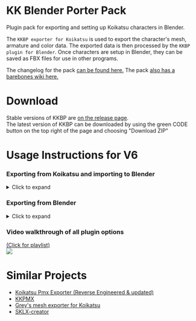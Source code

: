 # KK Blender Porter Pack
Plugin pack for exporting and setting up Koikatsu characters in Blender.  

The ```KKBP exporter for Koikatsu``` is used to export the character's mesh, armature and color data. The exported data is then processed by the ```KKBP plugin for Blender```. Once characters are setup in Blender, they can be saved as FBX files for use in other programs. 

The changelog for the pack [can be found here.](https://github.com/FlailingFog/KK-Blender-Shader-Pack/blob/master/Changelog.md)
The pack [also has a barebones wiki here.](https://github.com/FlailingFog/KK-Blender-Shader-Pack/wiki)

# Download
Stable versions of KKBP are [on the release page](https://github.com/FlailingFog/KK-Blender-Porter-Pack/releases).  
The latest version of KKBP can be downloaded by using the green CODE button on the top right of the page and choosing "Download ZIP"

# Usage Instructions for V6
### Exporting from Koikatsu and importing to Blender
<details><summary>Click to expand</summary> 

#### Prerequisites:
* Install [HF Patch v3.16 or later](https://github.com/ManlyMarco/KK-HF_Patch) for Koikatsu or [HF Patch v1.7 or later](https://github.com/ManlyMarco/KKS-HF_Patch) for Koikatsu Sunshine
* Install Blender 3.3
* Install either [CATS](https://github.com/GiveMeAllYourCats/cats-blender-plugin) or [mmd_tools](https://github.com/UuuNyaa/blender_mmd_tools) for Blender

1. Install KKBP for Koikatsu by copying the KKBP_Exporter.DLL into the plugins folder: C:/Koikatsu install directory/BepInEx/plugins/  
    a. Use the net3.5 exporter for Koikatsu and Koikatsu Party  
    b. Use the net4.6 exporter for Koikatsu Sunshine
1. Start the game, go to the character creator and load your character
1. Click the "Export Model for KKBP" button on the top of the screen. This may take a few minutes depending on your hardware. A folder will popup when the export is finished  
![ ](https://github.com/FlailingFog/KK-Blender-Porter-Pack/blob/assets/readme/exportpanel.PNG)
1. Copy the entire folder generated by the plugin to your desktop. This folder is located in C:/Koikatsu install directory/Export_PMX. The format of this folder is ######_CharacterName.
1. Install KKBP for Blender through the addon menu
1. Click the Import Model button in the KKBP panel and choose the .pmx file from the export folder. This may take a few minutes depending on your hardware.  
![ ](https://github.com/FlailingFog/KK-Blender-Porter-Pack/blob/assets/readme/panelimport.PNG)
</details>

### Exporting from Blender

<details><summary>Click to expand</summary> 

1. Save a backup file of your finished model
1. Choose which export type you want in the KKBP panel. There's currently a targeted export type for Unity (VRM), and a generic fbx type for everything else
1. Click the "Prep for target application" button
1. Click the "Bake material templates" button and choose the folder you want to store all of your baked images to (warning: there's going to be a lot, so an empty folder is recommended)
1. Create an altas for the body, clothes and hair objects using the [material combiner](https://github.com/Grim-es/material-combiner-addon) addon
1. Hit the undo button to return to the state before you created the atlas. Change the menu under the "Apply baked templates" button from "Light" to "Dark" and click the button to load in the dark textures. Use material combiner again to generate the dark version of the material atlas 
1. Click the export FBX button to invoke the built-in fbx export dialog
</details>

### Video walkthrough of all plugin options

[(Click for playlist)  
![ ](https://i.ytimg.com/vi/JSdggnGtcmU/hqdefault.jpg?sqp=-oaymwEXCNACELwBSFryq4qpAwkIARUAAIhCGAE=&rs=AOn4CLB775lTVjcdZef5X39gSuwgKiRiBw)](https://www.youtube.com/playlist?list=PLhiuav2SCuvc-wbexi2vwSnVHnZFwkYNP)


# Similar Projects

* [Koikatsu Pmx Exporter (Reverse Engineered & updated)](https://github.com/Snittern/KoikatsuPmxExporterReverseEngineered)
* [KKPMX](https://github.com/CazzoPMX/KKPMX)
* [Grey's mesh exporter for Koikatsu](https://www.google.com/search?q=koikatsu+discord)
* [SKLX-creator](https://sklx.gumroad.com/l/sklx-creator)
